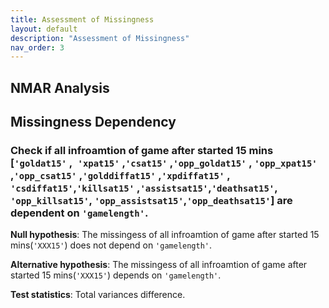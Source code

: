 ```yaml
---
title: Assessment of Missingness
layout: default
description: "Assessment of Missingness"
nav_order: 3
---
```


## NMAR Analysis

## Missingness Dependency ##

### Check if all infroamtion of game after started 15 mins [**`'goldat15'`** ,**` 'xpat15'`** ,**`'csat15'`** ,**`'opp_goldat15'`** , **`'opp_xpat15'`** ,**`'opp_csat15'`** ,**`'golddiffat15'`** ,**`'xpdiffat15'`** ,**` 'csdiffat15'`**,**`'killsat15'`** ,**`'assistsat15'`**,**`'deathsat15'`**, **` 'opp_killsat15'`**, **`'opp_assistsat15'`**,**`'opp_deathsat15'`**] are **dependent** on **`'gamelength'`**.
**Null hypothesis**: The missingess of all infroamtion of game after started 15 mins(`'XXX15'`) does not depend on `'gamelength'`. 

**Alternative hypothesis**: The missingess of all infroamtion of game after started 15 mins(`'XXX15'`) depends on `'gamelength'`. 

**Test statistics**: Total variances difference.

